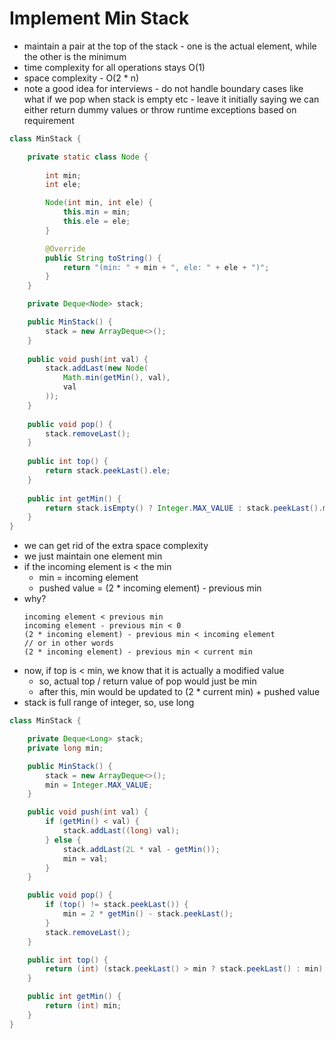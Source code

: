 # Implement Min Stack

- maintain a pair at the top of the stack - one is the actual element, while the other is the minimum
- time complexity for all operations stays O(1)
- space complexity - O(2 * n)
- note a good idea for interviews - do not handle boundary cases like what if we pop when stack is empty etc - leave it initially saying we can either return dummy values or throw runtime exceptions based on requirement

```java
class MinStack {

    private static class Node {
        
        int min;
        int ele;

        Node(int min, int ele) {
            this.min = min;
            this.ele = ele;
        }

        @Override
        public String toString() {
            return "(min: " + min + ", ele: " + ele + ")";
        }
    }

    private Deque<Node> stack;

    public MinStack() {
        stack = new ArrayDeque<>();
    }
    
    public void push(int val) {
        stack.addLast(new Node(
            Math.min(getMin(), val),
            val
        ));
    }
    
    public void pop() {
        stack.removeLast();
    }
    
    public int top() {
        return stack.peekLast().ele;
    }
    
    public int getMin() {
        return stack.isEmpty() ? Integer.MAX_VALUE : stack.peekLast().min;
    }
}
```

- we can get rid of the extra space complexity
- we just maintain one element min
- if the incoming element is < the min
  - min = incoming element
  - pushed value = (2 * incoming element) - previous min
- why?
  ```
  incoming element < previous min
  incoming element - previous min < 0
  (2 * incoming element) - previous min < incoming element
  // or in other words
  (2 * incoming element) - previous min < current min
  ```
- now, if top is < min, we know that it is actually a modified value
  - so, actual top / return value of pop would just be min
  - after this, min would be updated to (2 * current min) + pushed value
- stack is full range of integer, so, use long

```java
class MinStack {

    private Deque<Long> stack;
    private long min;

    public MinStack() {
        stack = new ArrayDeque<>();
        min = Integer.MAX_VALUE;
    }

    public void push(int val) {
        if (getMin() < val) {
            stack.addLast((long) val);
        } else {
            stack.addLast(2L * val - getMin());
            min = val;
        }
    }

    public void pop() {
        if (top() != stack.peekLast()) {
            min = 2 * getMin() - stack.peekLast();
        }
        stack.removeLast();
    }

    public int top() {
        return (int) (stack.peekLast() > min ? stack.peekLast() : min);
    }

    public int getMin() {
        return (int) min;
    }
}

```
